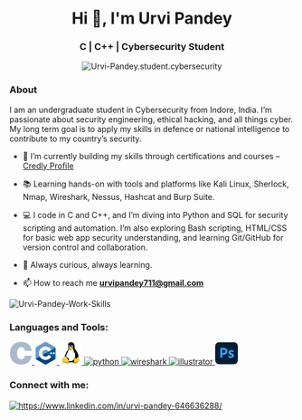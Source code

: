 <h1 align="center">Hi 👋, I'm Urvi Pandey</h1>
<h3 align="center">C | C++ | Cybersecurity Student</h3>
<p align="center"><img src="https://i.postimg.cc/Qtxcmxdw/Banner-urvi.jpg"  alt="Urvi-Pandey.student.cybersecurity" border="0"></p>
<h3>About</h3>
<p>I am an undergraduate student in Cybersecurity from Indore, India. I’m passionate about security engineering, ethical hacking, and all things cyber. My long term goal is to apply my skills in defence or national intelligence to contribute to my country’s security.</p>

- 🔐 I’m currently building my skills through certifications and courses – [Credly Profile](https://www.credly.com/users/urvi-pandey) 

- 📚 Learning hands-on with tools and platforms like Kali Linux, Sherlock, Nmap, Wireshark, Nessus, Hashcat and Burp Suite.

- 💻 I code in C and C++, and I’m diving into Python and SQL for security scripting and automation. I’m also exploring Bash scripting, HTML/CSS for basic web app security understanding, and learning Git/GitHub for version control and collaboration.

- 🌱 Always curious, always learning.

- 📫 How to reach me **urvipandey711@gmail.com**

<img src="https://i.ibb.co/p6cmTrcV/Urvi-Pandey-Work-Skills.png" alt="Urvi-Pandey-Work-Skills" border="0">

<h3 align="left">Languages and Tools:</h3>
<p align="left"> <a href="https://www.w3schools.com/c/" target="_blank" rel="noreferrer"> <img src="https://github.com/devicons/devicon/blob/master/icons/c/c-original.svg" alt="c" width="40" height="40"/> </a> <a href="https://www.w3schools.com/cpp/" target="_blank" rel="noreferrer"> <img src="https://github.com/devicons/devicon/blob/master/icons/cplusplus/cplusplus-original.svg" alt="c++" width="40" height="40"/> </a> <a href="https://www.linux.org/" target="_blank" rel="noreferrer"> <img src="https://github.com/devicons/devicon/blob/master/icons/linux/linux-original.svg" alt="linux" width="40" height="40"/> </a> <a href="https://www.w3schools.com/python/" target="_blank" rel="noreferrer"> <img src="https://www.vectorlogo.zone/logos/python/python-icon.svg" alt="python" width="40" height="40"/> </a> <a href="https://www.wireshark.org/" target="_blank" rel="noreferrer"> <img src="https://www.vectorlogo.zone/logos/wireshark/wireshark-icon.svg" alt="wireshark" width="40" height="40"/> </a> <a href="https://www.adobe.com/in/products/illustrator.html" target="_blank" rel="noreferrer"> <img src="https://www.vectorlogo.zone/logos/adobe_illustrator/adobe_illustrator-icon.svg" alt="illustrator" width="40" height="40"/> </a> <a href="https://www.photoshop.com/en" target="_blank" rel="noreferrer"> <img src="https://github.com/devicons/devicon/blob/master/icons/photoshop/photoshop-original.svg" alt="photoshop" width="40" height="40"/> </a> 

<h3 align="left">Connect with me:</h3>
<p align="left">
<a href="https://www.linkedin.com/in/urvi-pandey-646636288/" target="blank"><img align="center" src="https://raw.githubusercontent.com/rahuldkjain/github-profile-readme-generator/master/src/images/icons/Social/linked-in-alt.svg" alt="https://www.linkedin.com/in/urvi-pandey-646636288/" height="30" width="40" /></a>
</p>
